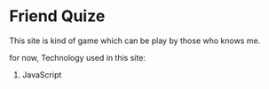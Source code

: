 # Friend Quize

This site is kind of game which can be play by those who knows me.

for now, Technology used in this site:

1. JavaScript